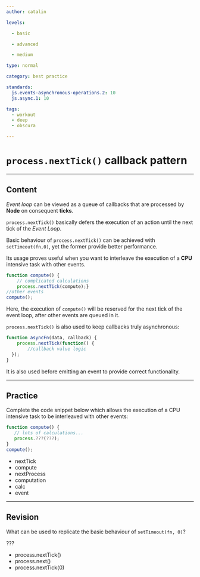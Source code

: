```yaml
---
author: catalin

levels:

  - basic

  - advanced

  - medium

type: normal

category: best practice

standards:
  js.events-asynchronous-operations.2: 10
  js.async.1: 10

tags:
  - workout
  - deep
  - obscura

---
```

# `process.nextTick()` callback pattern

---
## Content

*Event loop* can be viewed as a queue of callbacks that are processed by **Node** on consequent **ticks**.

`process.nextTick()` basically defers the execution of an action until the next tick of the *Event Loop*.

Basic behaviour of `process.nextTick()` can be achieved with ` setTimeout(fn,0)`, yet the former provide better performance.

Its usage proves useful when you want to interleave the execution of a **CPU** intensive task with other events.
```javascript
function compute() {
    // complicated calculations    
    process.nextTick(compute);}
//other events
compute();
```
Here, the execution of `compute()` will be reserved for the next tick of the event loop, after other events are queued in it.

`process.nextTick()` is also used to keep callbacks truly asynchronous:
```javascript
function asyncFn(data, callback) {
    process.nextTick(function() {
        //callback value logic
  });
}
```

It is also used before emitting an event to provide correct functionality.

---
## Practice

Complete the code snippet below which allows the execution of a CPU intensive task to be interleaved with other events:

```javascript
function compute() {
   // lots of calculations...
   process.???(???);
}
compute();
```

* nextTick
* compute
* nextProcess
* computation
* calc
* event

---
## Revision

What can be used to replicate the basic behaviour of `setTimeout(fn, 0)`?

???

* process.nextTick()
* process.next()
* process.nextTick(0)
